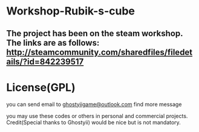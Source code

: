 # Workshop-Rubik-s-cube #
The project has been on the steam workshop.  The links are as follows:
http://steamcommunity.com/sharedfiles/filedetails/?id=842239517
-----------------------------------------------------------
# License(GPL) #
you can send email to ghostyiigame@outlook.com find more message

you may use these codes or others in personal and commercial projects.
Credit(Special thanks to Ghostyii) would be nice but is not mandatory.
